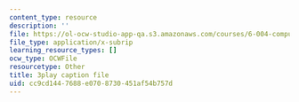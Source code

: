 ```yaml
---
content_type: resource
description: ''
file: https://ol-ocw-studio-app-qa.s3.amazonaws.com/courses/6-004-computation-structures-spring-2017/cc9cd1447688e0708730451af54b757d_P_YdbHBRzC4.srt
file_type: application/x-subrip
learning_resource_types: []
ocw_type: OCWFile
resourcetype: Other
title: 3play caption file
uid: cc9cd144-7688-e070-8730-451af54b757d
---
```

